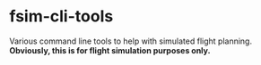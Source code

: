 # fsim-cli-tools
Various command line tools to help with simulated flight planning. **Obviously, this is for flight simulation purposes only.**
